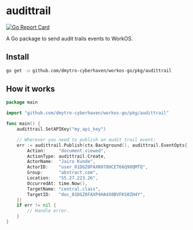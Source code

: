 # audittrail

[![Go Report Card](https://img.shields.io/badge/dev-reference-007d9c?logo=go&logoColor=white&style=flat)](https://pkg.go.dev/github.com/dmytro-cyberhaven/workos-go/pkg/audittrail)

A Go package to send audit trails events to WorkOS.

## Install

```sh
go get -u github.com/dmytro-cyberhaven/workos-go/pkg/audittrail
```

## How it works

```go
package main

import "github.com/dmytro-cyberhaven/workos-go/pkg/audittrail"

func main() {
    audittrail.SetAPIKey("my_api_key")

    // Wherever you need to publish an audit trail event:
    err := audittrail.Publish(ctx.Background(), audittrail.EventOpts{
        Action:     "document.viewed",
        ActionType: audittrail.Create,
        ActorName:  "Jairo Kunde",
        ActorID:    "user_01DGZ0FAXN978HCET66Q98QMTQ",
        Group:      "abstract.com",
        Location:   "55.27.223.26",
        OccurredAt: time.Now(),
        TargetName: "central.class",
        TargetID:   "doc_01DGZ0FAXP4HA4X0BVFKS0ZH4Y",
    })
    if err != nil {
        // Handle error.
    }
}
```
